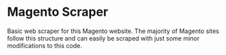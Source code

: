 # Magento Scraper

Basic web scraper for this Magento website. The majority of Magento sites follow this structure and can easily be scraped with just some minor modifications to this code.

